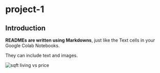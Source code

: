 # project-1

## Introduction

**READMEs are written using Markdowns**, just like the Text cells in your Google Colab Notebooks.

They can include text and images.

![sqft living vs price](https://github.com/eccecarreon/making-a-readme/assets/153371886/00b1741f-107c-4b5c-826c-8164ea11a2c4)
